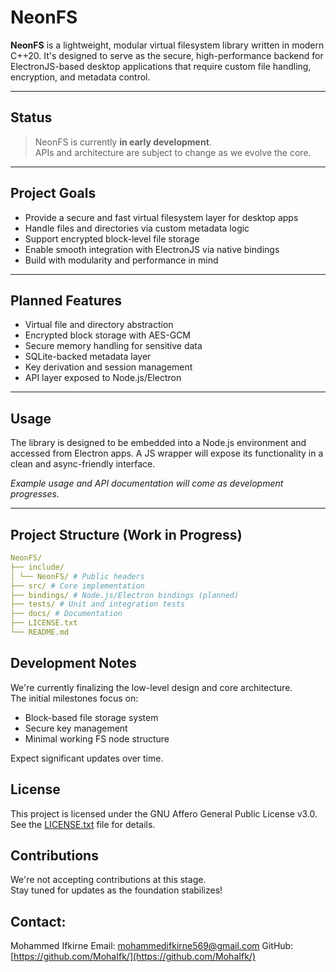 # NeonFS

**NeonFS** is a lightweight, modular virtual filesystem library written in modern C++20. It's designed to serve as the secure, high-performance backend for ElectronJS-based desktop applications that require custom file handling, encryption, and metadata control.

---

## Status

> NeonFS is currently **in early development**.  
> APIs and architecture are subject to change as we evolve the core.

---

## Project Goals

- Provide a secure and fast virtual filesystem layer for desktop apps
- Handle files and directories via custom metadata logic
- Support encrypted block-level file storage
- Enable smooth integration with ElectronJS via native bindings
- Build with modularity and performance in mind

---

## Planned Features

- Virtual file and directory abstraction
- Encrypted block storage with AES-GCM
- Secure memory handling for sensitive data
- SQLite-backed metadata layer
- Key derivation and session management
- API layer exposed to Node.js/Electron

---

## Usage

The library is designed to be embedded into a Node.js environment and accessed from Electron apps. A JS wrapper will expose its functionality in a clean and async-friendly interface.

_Example usage and API documentation will come as development progresses._

---

## Project Structure (Work in Progress)

```yaml
NeonFS/
├── include/
│ └── NeonFS/ # Public headers
├── src/ # Core implementation
├── bindings/ # Node.js/Electron bindings (planned)
├── tests/ # Unit and integration tests
├── docs/ # Documentation
├── LICENSE.txt
└── README.md
```

## Development Notes

We're currently finalizing the low-level design and core architecture.  
The initial milestones focus on:

- Block-based file storage system
- Secure key management
- Minimal working FS node structure

Expect significant updates over time.

## License

This project is licensed under the GNU Affero General Public License v3.0.  
See the [LICENSE.txt](LICENSE.txt) file for details.

## Contributions

We're not accepting contributions at this stage.  
Stay tuned for updates as the foundation stabilizes!

## Contact:

Mohammed Ifkirne
Email: mohammedifkirne569@gmail.com
GitHub: [https://github.com/MohaIfk/](https://github.com/MohaIfk/)
